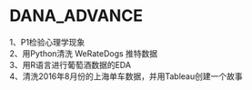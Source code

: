 # DANA_ADVANCE
1、P1检验心理学现象  
2、用Python清洗 WeRateDogs 推特数据  
3、用R语言进行葡萄酒数据的EDA  
4、清洗2016年8月份的上海单车数据，并用Tableau创建一个故事

